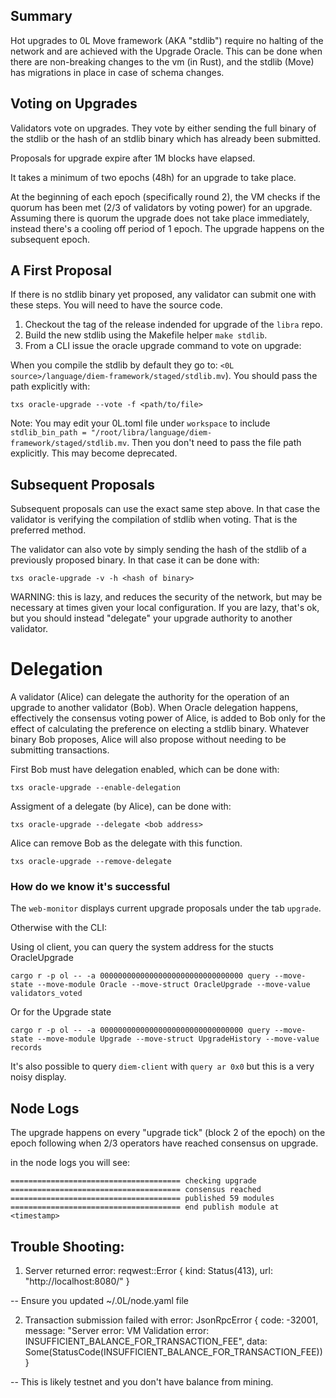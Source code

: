## Summary
Hot upgrades to 0L Move framework (AKA "stdlib") require no halting of the network and are achieved with the Upgrade Oracle. This can be done when there are non-breaking changes to the vm (in Rust), and the stdlib (Move) has migrations in place in case of schema changes.

## Voting on Upgrades
Validators vote on upgrades. They vote by either sending the full binary of the stdlib or the hash of an stdlib binary which has already been submitted.

Proposals for upgrade expire after 1M blocks have elapsed.

It takes a minimum of two epochs (48h) for an upgrade to take place.

At the beginning of each epoch (specifically round 2), the VM checks if the quorum has been met (2/3 of validators by voting power) for an upgrade. Assuming there is quorum the upgrade does not take place immediately, instead there's a cooling off period of 1 epoch. The upgrade happens on the subsequent epoch.


## A First Proposal
If there is no stdlib binary yet proposed, any validator can submit one with these steps. You will need to have the source code.

1. Checkout the tag of the release indended for upgrade of the `libra` repo.
2. Build the new stdlib using the Makefile helper `make stdlib`.
3. From a CLI issue the oracle upgrade command to vote on upgrade:

When you compile the stdlib by default they go to: `<0L source>/language/diem-framework/staged/stdlib.mv`). You should pass the path explicitly with:

```
txs oracle-upgrade --vote -f <path/to/file>
```
Note: You may edit your 0L.toml file under `workspace` to include `stdlib_bin_path = "/root/libra/language/diem-framework/staged/stdlib.mv`. Then you don't need to pass the file path explicitly. This may become deprecated.
## Subsequent Proposals
Subsequent proposals can use the exact same step above. In that case the validator is verifying the compilation of stdlib when voting. That is the preferred method.

The validator can also vote by simply sending the hash of the stdlib of a previously proposed binary. In that case it can be done with:

`txs oracle-upgrade -v -h <hash of binary>`

WARNING: this is lazy, and reduces the security of the network, but may be necessary at times given your local configuration. If you are lazy, that's ok, but you should instead "delegate" your upgrade authority to another validator.

# Delegation

A validator (Alice) can delegate the authority for the operation of an upgrade to another validator (Bob). When Oracle delegation happens, effectively the consensus voting power of Alice, is added to Bob only for the effect of calculating the preference on electing a stdlib binary. Whatever binary Bob proposes, Alice will also propose without needing to be submitting transactions.

First Bob must have delegation enabled, which can be done with:

```
txs oracle-upgrade --enable-delegation

```

Assigment of a delegate (by Alice), can be done with:

```
txs oracle-upgrade --delegate <bob address>

```

Alice can remove Bob as the delegate with this function.
```
txs oracle-upgrade --remove-delegate

```

### How do we know it's successful

The `web-monitor` displays current upgrade proposals under the tab `upgrade`.

Otherwise with the CLI:

Using ol client, you can query the system address for the stucts OracleUpgrade
```
cargo r -p ol -- -a 00000000000000000000000000000000 query --move-state --move-module Oracle --move-struct OracleUpgrade --move-value validators_voted
```

Or for the Upgrade state

```
cargo r -p ol -- -a 00000000000000000000000000000000 query --move-state --move-module Upgrade --move-struct UpgradeHistory --move-value records
```

It's also possible to query `diem-client` with `query ar 0x0` but this is a very noisy display.

## Node Logs

The upgrade happens on every "upgrade tick" (block 2 of the epoch) on the epoch following when 2/3 operators have reached consensus on upgrade.

in the node logs you will see:

```
====================================== checking upgrade
====================================== consensus reached
====================================== published 59 modules
====================================== end publish module at <timestamp>

```

## Trouble Shooting:	
1. Server returned error: reqwest::Error { kind: Status(413), url: "http://localhost:8080/" }

-- Ensure you updated ~/.0L/node.yaml file	

2. Transaction submission failed with error: JsonRpcError { code: -32001, message: "Server error: VM Validation error: INSUFFICIENT_BALANCE_FOR_TRANSACTION_FEE", data: Some(StatusCode(INSUFFICIENT_BALANCE_FOR_TRANSACTION_FEE)) }

-- This is likely testnet and you don't have balance from mining.
